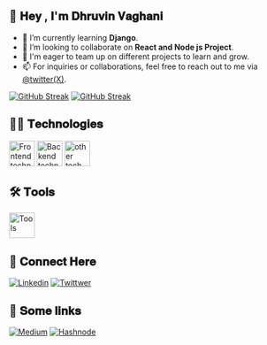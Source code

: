 ## 👋 𝐇𝐞𝐲 , 𝐈'𝐦 𝐃𝐡𝐫𝐮𝐯𝐢𝐧 𝐕𝐚𝐠𝐡𝐚𝐧𝐢

- 🌱 I’m currently learning **Django**.
- 👯 I’m looking to collaborate on **React and Node js Project**.
- 🍒 I'm eager to team up on different projects to learn and grow.
- 📫 For inquiries or collaborations, feel free to reach out to me via [@twitter(X)](https://twitter.com/Dhruvin0001).



[![GitHub Streak](https://github-readme-stats.vercel.app/api?username=dhruvinvaghani001&theme=rose_pine&show_icons=true&rank_icon=github)](https://git.io/streak-stats)
[![GitHub Streak](https://streak-stats.demolab.com/?user=dhruvinvaghani001&theme=rose_pine&show_icons=true&rank_icon=github)](https://git.io/streak-stats)

## 👩‍💻 𝐓𝐞𝐜𝐡𝐧𝐨𝐥𝐨𝐠𝐢𝐞𝐬 
<img src="https://skillicons.dev/icons?i=html,css,js,tailwind,react,redux,nextjs&theme=dark"  height="46" alt="Frontend technologies"  />
<img src="https://skillicons.dev/icons?i=nodejs,expressjs,mongodb,appwrite&theme=dark"  height="46" alt="Backend technologies"  />
<img src="https://skillicons.dev/icons?i=py&theme=dark"  height="46" alt="other tech"  />


## 🛠 𝐓𝐨𝐨𝐥𝐬 
<img src="https://skillicons.dev/icons?i=docker,git,postman,vscode&theme=dark"  height="46" alt="Tools"  />

## 🤝 𝐂𝐨𝐧𝐧𝐞𝐜𝐭 𝐇𝐞𝐫𝐞
[![Linkedin](https://skillicons.dev/icons?i=linkedin)](https://www.linkedin.com/in/dhruvin-vaghani-02588123b)
[![Twittwer](https://skillicons.dev/icons?i=twitter)](https://twitter.com/Dhruvin0001)

## 🔗 𝐒𝐨𝐦𝐞 𝐥𝐢𝐧𝐤𝐬
[![Medium](https://img.shields.io/badge/Medium-12100E?style=for-the-badge&logo=medium&logoColor=white)](https://medium.com/@dhruvinvaghani0011)
[![Hashnode](https://img.shields.io/badge/Hashnode-2962FF?style=for-the-badge&logo=hashnode&logoColor=white)](https://javascript002.hashnode.dev/)


<!--
<div style="text-align:center">
<img src="https://github.com/dhruvinvaghani001/dhruvinvaghani001/assets/111104960/20c51648-f044-4e48-a4e3-7423362d9bba" height="46" alt="medium">
<img src="https://github.com/dhruvinvaghani001/dhruvinvaghani001/assets/111104960/4cf5a30c-4ef0-4c5e-ace8-4a0e85eba9c5" height="46" alt="linkedin">
<img src="https://github.com/dhruvinvaghani001/dhruvinvaghani001/assets/111104960/0cb52edb-27dc-48a9-a363-36c8463363c2" height="58" alt="twitter">
<div>
--!>


